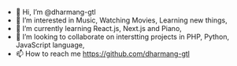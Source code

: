 - 👋 Hi, I’m @dharmang-gtl
- 👀 I’m interested in Music, Watching Movies, Learning new things,
- 🌱 I’m currently learning React.js, Next.js and Piano,
- 💞️ I’m looking to collaborate on interstting projects in PHP, Python, JavaScript language,
- 📫 How to reach me https://github.com/dharmang-gtl

<!---
dharmang-gtl/dharmang-gtl is a ✨ special ✨ repository because its `README.md` (this file) appears on your GitHub profile.
You can click the Preview link to take a look at your changes.
--->
